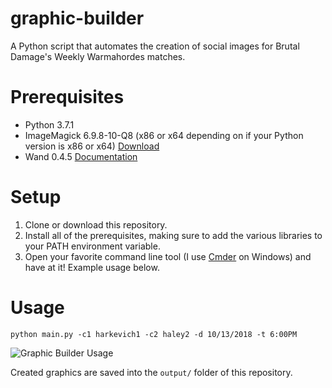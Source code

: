 # graphic-builder
A Python script that automates the creation of social images for Brutal Damage's Weekly Warmahordes matches.

# Prerequisites
* Python 3.7.1
* ImageMagick 6.9.8-10-Q8 (x86 or x64 depending on if your Python version is x86 or x64) [Download](https://ftp.icm.edu.pl/packages/ImageMagick/binaries/ImageMagick-6.9.8-10-Q8-x86-dll.exe)
* Wand 0.4.5 [Documentation](http://docs.wand-py.org/en/0.4.5/index.html)

# Setup
1. Clone or download this repository.
2. Install all of the prerequisites, making sure to add the various libraries to your PATH environment variable.
3. Open your favorite command line tool (I use [Cmder](http://cmder.net/) on Windows) and have at it!  Example usage below.

# Usage
`python main.py -c1 harkevich1 -c2 haley2 -d 10/13/2018 -t 6:00PM`

![Graphic Builder Usage](https://i.imgur.com/JWA8TXM.gif)

Created graphics are saved into the `output/` folder of this repository.
